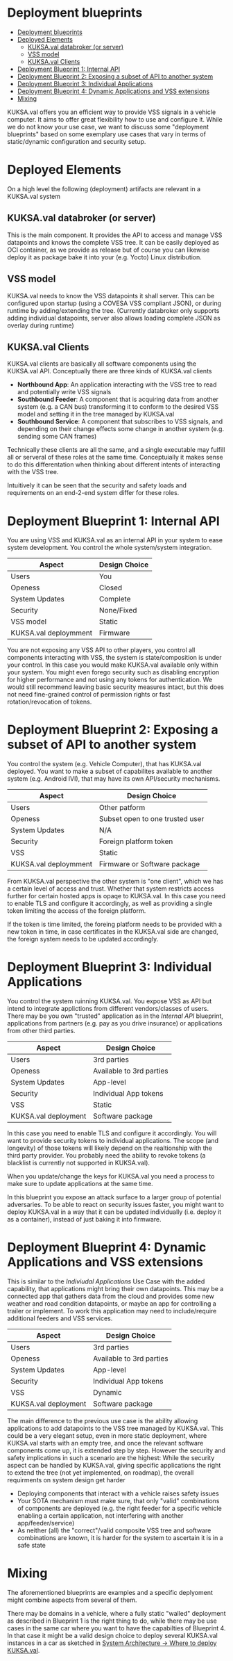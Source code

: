 # Deployment blueprints


* [Deployment blueprints](#deployment-blueprints)
* [Deployed Elements](#deployed-elements)
   * [KUKSA.val databroker (or server)](#kuksaval-databroker-or-server)
   * [VSS model](#vss-model)
   * [KUKSA.val Clients](#kuksaval-clients)
* [Deployment Blueprint 1: Internal API](#deployment-blueprint-1-internal-api)
* [Deployment Blueprint 2: Exposing a subset of API to another system](#deployment-blueprint-2-exposing-a-subset-of-api-to-another-system)
* [Deployment Blueprint 3: Individual Applications](#deployment-blueprint-3-individual-applications)
* [Deployment Blueprint 4: Dynamic Applications and VSS extensions](#deployment-blueprint-4-dynamic-applications-and-vss-extensions)
* [Mixing](#mixing)


KUKSA.val offers you an efficient way to provide VSS signals in a vehicle computer. It aims to offer great flexibility how to use and configure it. While we do not know your use case, we want to discuss some "deployment blueprints" based on some exemplary use cases that vary in terms of static/dynamic configuration and security setup.

# Deployed Elements
On a high level the following (deployment) artifacts are relevant in a KUKSA.val system

## KUKSA.val databroker (or server)
This is the main component. It provides the API to access and manage VSS datapoints and knows the complete VSS tree. It can be easily deployed as OCI container, as we provide as release but of course you can likewise deploy it as package bake it into your (e.g. Yocto) Linux distribution.

## VSS model
KUKSA.val needs to know the VSS datapoints it shall server. This can be configured upon startup (using a COVESA VSS compliant JSON), or during runtime by adding/extending the tree.
(Currently databroker only supports adding individual datapoints, server also allows loading complete JSON as overlay during runtime)

## KUKSA.val Clients
KUKSA.val clients are basically all software components using the KUKSA.val API. Conceptually there are three kinds of KUKSA.val clients
 * **Northbound App**:
 An application interacting with the VSS tree to read and potentially write VSS signals
 * **Southbound Feeder**: A component that is acquiring data from another system (e.g. a CAN bus) transforming it to conform to the desired VSS model and setting it in the tree managed by KUKSA.val
 * **Southbound Service**: A component that subscribes to VSS signals, and depending on their change effects some change in another system (e.g. sending some CAN frames)

Technically these clients are all the same, and a single executable may fulfill all or serveral of these roles at the same time. Conceptuially it makes sense to do this differentation when thinking about different intents of interacting with the VSS tree.

Intuitively it can be seen that the security and safety loads and requirements on an end-2-end system differ for these roles.


# Deployment Blueprint 1: Internal API

You are using VSS and KUKSA.val as an internal API in your system to ease system development. You control the whole system/system integration. 

| Aspect         | Design Choice           |
| -------------- | ------------- |
| Users          | You           |
| Openess        | Closed        | 
| System Updates | Complete      | 
| Security       | None/Fixed    | 
| VSS model      | Static        | 
| KUKSA.val deploymment      | Firmware        | 

You are not exposing any VSS API to other players, you control all components interacting with VSS, the system is state/composition is under your control. In this case you would make KUKSA.val available only within your system. You might even forego security such as disabling encryption for higher performance and not using any tokens for authentication. We would still recommend leaving basic security measures intact, but this does not need fine-grained control of permission rights or fast rotation/revocation of tokens.

# Deployment Blueprint 2: Exposing a subset of API to another system

You control the system (e.g. Vehicle Computer), that has KUKSA.val deployed. You want to make a subset of capabilites available to another system (e.g. Android IVI), that may have its own API/security mechanisms. 

| Aspect         | Design Choice           |
| -------------- | ------------- |
| Users          | Other patform           |
| Openess        | Subset open to one trusted user        | 
| System Updates | N/A      | 
| Security       | Foreign platform token    | 
| VSS            | Static        | 
| KUKSA.val deploymment      | Firmware or Software package       | 

From KUKSA.val perspective the other system is "one client", which we has a certain level of access and trust. Whether that system restricts access further for certain hosted apps is opaqe to KUKSA.val. In this case you need to enable TLS and configure it accordingly, as well as providing a single token limiting the access of the foreign platform.

If the token is time limited, the foreing platform needs to be provided with a new token in time, in case certificates in the KUKSA.val side are changed, the foreign system needs to be updated accordingly. 

# Deployment Blueprint 3: Individual Applications

You control the system ruinning KUKSA.val. You expose VSS as API but intend to integrate applictions from different vendors/classes of users. There may be you own "trusted" application as in the *Internal API* blueprint, applications from partners (e.g. pay as you drive insurance) or applications from other third parties.

| Aspect         | Design Choice           |
| -------------- | ------------- |
| Users          | 3rd parties           |
| Openess        | Available to 3rd parties        | 
| System Updates | App-level      | 
| Security       | Individual App  tokens    | 
| VSS            | Static        | 
| KUKSA.val deployment | Software package        | 


In this case you need to enable TLS and configure it accordingly. You will want to provide security tokens to individual applications. The scope (and longevity) of those tokens will likely depend on the realtionship with the third party provider. You probably need the ability to revoke tokens (a blacklist is currently not supported in KUKSA.val).

When you update/change the keys for KUKSA.val you need a process to make sure to update applications at the same time.

In this blueprint you expose an attack surface to a larger group of potential adversaries. To be able to react on security issues faster, you might want to deploy KUKSA.val in a way that it can be updated individually (i.e. deploy it as a container), instead of just baking it into firmware. 



# Deployment Blueprint 4: Dynamic Applications and VSS extensions

This is similar to the *Indiviudal Applications* Use Case with the added capability, that applications might bring their own datapoints. This may be a connected app that gathers data from the cloud and provides some new weather and road condition datapoints, or maybe an app for controlling a trailer or implement. To work this application may need to include/require additional feeders and VSS services.

| Aspect         | Design Choice           |
| -------------- | ------------- |
| Users          | 3rd parties           |
| Openess        | Available to 3rd parties        | 
| System Updates | App-level      | 
| Security       | Individual App  tokens    | 
| VSS            | Dynamic        | 
| KUKSA.val deployment | Software package        | 

The main difference to the previous use case is the ability allowing applications to add datapoints to the VSS tree managed by KUKSA.val.
This could be a very elegant setup, even in more static deployment, where KUKSA.val starts with an empty tree, and once the relevant software components come up, it is extended step by step. 
However the security and safety implications in such a scenario are the highest: While the security aspect can be handled by KUKSA.val, giving specific applications the right to extend the tree (not yet implemented, on roadmap), the overall requirments on system design get harder

 * Deploying components that interact with a vehicle raises safety issues
 * Your SOTA mechanism must make sure, that only "valid" combinations of components are deployed (e.g. the right feeder for a specific vehicle enabling a certain application, not interfering with another app/feeder/service)
 * As neither (all) the "correct"/valid composite VSS tree and software combinations are known, it is harder for the system to ascertain it is in a safe state


 # Mixing
 The aforementioned blueprints are examples and a specific deplyoment might combine aspects from several of them.
 
 There may be domains in a vehicle, where a fully static "walled" deployment as described in Blueprint 1 is the right thing to do, while there may be use cases in the same car where you want to have the capabilties of Blueprint 4. In that case it might be a valid design choice to deploy several KUKSA.val instances in a car as sketched in [System Architecture -> Where to deploy KUKSA.val](./system-architecture#where-to-deploy-kuksaval-in-a-vehicle).